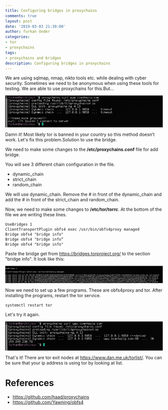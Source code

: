 ```yaml
---
title: Configuring bridges in proxychains
comments: true
layout: post
date: '2019-03-03 21:30:00'
author: furkan önder
categories:
- tor
- proxychains
tags:
- proxychains and bridges
description: Configuring bridges in proxychains
---
```


We are using sqlmap, nmap, nikto tools  etc. while dealing with cyber security. Sometimes we need to be anonymous when using these tools for testing. We are able to use proxychains for this.But...

<a href="/assets/images/proxychains_1.png" imageanchor="1">
  <img style="display: block;margin: 0 auto;width: 43em;" src="/assets/images/proxychains_1.png"/>
</a>

Damn it! Most likely tor is banned in your country so this method doesn’t work. Let's fix this problem.Solution to use the bridge.

We need to make some changes to the <b>/etc/proxychains.conf</b> file for add bridge.

You will see 3 different chain configuration in the file.

* dynamic_chain
* strict_chain 
* random_chain 

We will use dynamic_chain. Remove the # in front of the dynamic_chain and add the # in front of the strict_chain and random_chain.

Now, we need to make some changes to <b>/etc/tor/torrc</b>. At the bottom of the file we are writing these lines.

```
UseBridges 1
ClientTransportPlugin obfs4 exec /usr/bin/obfs4proxy managed
Bridge obfs4 "bridge info"
Bridge obfs4 "bridge info”
Bridge obfs4 "bridge info"
```

Paste the bridge  get from https://bridges.torproject.org/ to the section "bridge info".
It look like this:

<a href="/assets/images/proxychains_2.png" imageanchor="1">
  <img style="display: block;margin: 0 auto; width: 50em;" src="/assets/images/proxychains_2.png"/>
</a>

Now we need to set up a few programs. These are obfs4proxy and tor. After installing the programs, restart the tor service.

```
systemctl restart tor
```

Let's try it again.

<a href="/assets/images/proxychains_3.png" imageanchor="1">
  <img style="display: block;margin: 0 auto;width: 43em;" src="/assets/images/proxychains_3.png"/>
</a>

That's it! There are tor exit nodes at <a href="https://www.dan.me.uk/torlist/">https://www.dan.me.uk/torlist/</a>.
You can be sure that your ip address is using tor by looking at list.

# References
* https://github.com/haad/proxychains
* https://github.com/Yawning/obfs4
